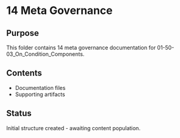 # 14 Meta Governance

## Purpose
This folder contains 14 meta governance documentation for 01-50-03_On_Condition_Components.

## Contents
- Documentation files
- Supporting artifacts

## Status
Initial structure created - awaiting content population.
